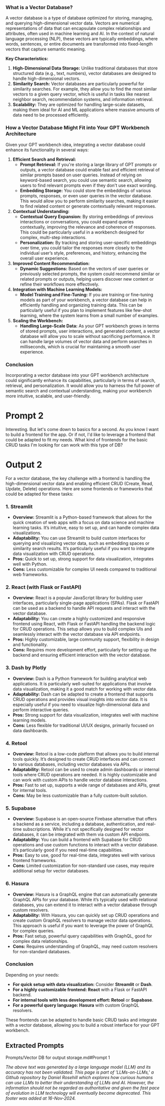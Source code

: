 ### What is a Vector Database?

A vector database is a type of database optimized for storing, managing, and querying high-dimensional vector data. Vectors are numerical representations of data that can encapsulate complex relationships and attributes, often used in machine learning and AI. In the context of natural language processing (NLP), these vectors are typically embeddings, where words, sentences, or entire documents are transformed into fixed-length vectors that capture semantic meaning.

**Key Characteristics:**

1. **High-Dimensional Data Storage:** Unlike traditional databases that store structured data (e.g., text, numbers), vector databases are designed to handle high-dimensional vectors.
2. **Similarity Search:** Vector databases are particularly powerful for similarity searches. For example, they allow you to find the most similar vectors to a given query vector, which is useful in tasks like nearest neighbor search, recommendation systems, and information retrieval.
3. **Scalability:** They are optimized for handling large-scale datasets, making them ideal for AI and ML applications where massive amounts of data need to be processed efficiently.

### How a Vector Database Might Fit into Your GPT Workbench Architecture

Given your GPT workbench idea, integrating a vector database could enhance its functionality in several ways:

1. **Efficient Search and Retrieval:**
   - **Prompt Retrieval:** If you're storing a large library of GPT prompts or outputs, a vector database could enable fast and efficient retrieval of similar prompts based on user queries. Instead of relying on keyword-based search, you could use semantic search, allowing users to find relevant prompts even if they don't use exact wording.
   - **Embedding Storage:** You could store the embeddings of various prompts, responses, or even user queries in the vector database. This would allow you to perform similarity searches, making it easier to find related content or generate contextually relevant responses.
2. **Contextual Understanding:**
   - **Contextual Query Expansion:** By storing embeddings of previous interactions or conversations, you could expand queries contextually, improving the relevance and coherence of responses. This could be particularly useful in a workbench designed for complex, multi-step interactions.
   - **Personalization:** By tracking and storing user-specific embeddings over time, you could tailor the responses more closely to the individual user’s style, preferences, and history, enhancing the overall user experience.
3. **Improved Content Recommendation:**
   - **Dynamic Suggestions:** Based on the vectors of user queries or previously selected prompts, the system could recommend similar or related prompts or outputs, helping users discover new content or refine their workflows more effectively.
4. **Integration with Machine Learning Models:**
   - **Model Training and Fine-Tuning:** If you are training or fine-tuning models as part of your workbench, a vector database can help in efficiently handling and organizing training data. This can be particularly useful if you plan to implement features like few-shot learning, where the system learns from a small number of examples.
5. **Scaling the Workbench:**
   - **Handling Large-Scale Data:** As your GPT workbench grows in terms of stored prompts, user interactions, and generated content, a vector database will allow you to scale without sacrificing performance. It can handle large volumes of vector data and perform searches in milliseconds, which is crucial for maintaining a smooth user experience.

### Conclusion

Incorporating a vector database into your GPT workbench architecture could significantly enhance its capabilities, particularly in terms of search, retrieval, and personalization. It would allow you to harness the full power of semantic search and contextual understanding, making your workbench more intuitive, scalable, and user-friendly.

# Prompt 2

Interesting. But let's come down to basics for a second. As you know I want to build a frontend for the app. Or if not, I'd like to leverage a frontend that could be adapted to fit my needs. What kind of frontends for the basic CRUD tasks I'm looking for can work with this type of DB?

# Output 2

For a vector database, the key challenge with a frontend is handling the high-dimensional vector data and enabling efficient CRUD (Create, Read, Update, Delete) operations. Here are some frontends or frameworks that could be adapted for these tasks:

### 1. Streamlit

- **Overview:** Streamlit is a Python-based framework that allows for the quick creation of web apps with a focus on data science and machine learning tasks. It’s intuitive, easy to set up, and can handle complex data visualizations.
- **Adaptability:** You can use Streamlit to build custom interfaces for querying and visualizing vector data, such as embedding spaces or similarity search results. It’s particularly useful if you want to integrate data visualization with CRUD operations.
- **Pros:** Quick to set up, strong support for data visualization, integrates well with Python.
- **Cons:** Less customizable for complex UI needs compared to traditional web frameworks.

### 2. React (with Flask or FastAPI)

- **Overview:** React is a popular JavaScript library for building user interfaces, particularly single-page applications (SPAs). Flask or FastAPI can be used as a backend to handle API requests and interact with the vector database.
- **Adaptability:** You can create a highly customized and responsive frontend using React, with Flask or FastAPI handling the backend logic for CRUD operations. This setup allows you to build complex UIs and seamlessly interact with the vector database via API endpoints.
- **Pros:** Highly customizable, large community support, flexibility in design and functionality.
- **Cons:** Requires more development effort, particularly for setting up the backend and ensuring efficient interaction with the vector database.

### 3. Dash by Plotly

- **Overview:** Dash is a Python framework for building analytical web applications. It is particularly well-suited for applications that involve data visualization, making it a good match for working with vector data.
- **Adaptability:** Dash can be adapted to create a frontend that supports CRUD operations and provides visual insights into vector data. It is especially useful if you need to visualize high-dimensional data and perform interactive queries.
- **Pros:** Strong support for data visualization, integrates well with machine learning models.
- **Cons:** Less flexible for traditional UI/UX designs, primarily focused on data dashboards.

### 4. Retool

- **Overview:** Retool is a low-code platform that allows you to build internal tools quickly. It’s designed to create CRUD interfaces and can connect to various databases, including vector databases via APIs.
- **Adaptability:** Retool can be used to create admin dashboards or internal tools where CRUD operations are needed. It is highly customizable and can work with custom APIs to handle vector database interactions.
- **Pros:** Fast to set up, supports a wide range of databases and APIs, great for internal tools.
- **Cons:** May be less customizable than a fully custom-built solution.

### 5. Supabase

- **Overview:** Supabase is an open-source Firebase alternative that offers a backend as a service, including a database, authentication, and real-time subscriptions. While it's not specifically designed for vector databases, it can be integrated with them via custom API endpoints.
- **Adaptability:** You can build a frontend with Supabase for CRUD operations and use custom functions to interact with a vector database. It’s particularly good if you need real-time capabilities.
- **Pros:** Easy to use, good for real-time data, integrates well with various frontend frameworks.
- **Cons:** Limited customization for non-standard use cases, may require additional setup for vector databases.

### 6. Hasura

- **Overview:** Hasura is a GraphQL engine that can automatically generate GraphQL APIs for your database. While it’s typically used with relational databases, you can extend it to interact with a vector database through custom resolvers.
- **Adaptability:** With Hasura, you can quickly set up CRUD operations and create custom GraphQL resolvers to manage vector data operations. This approach is useful if you want to leverage the power of GraphQL for complex queries.
- **Pros:** Fast setup, powerful query capabilities with GraphQL, good for complex data relationships.
- **Cons:** Requires understanding of GraphQL, may need custom resolvers for non-standard databases.

### Conclusion

Depending on your needs:

- **For quick setup with data visualization:** Consider **Streamlit** or **Dash**.
- **For a highly customizable frontend: React** with a Flask or FastAPI backend.
- **For internal tools with less development effort: Retool** or **Supabase**.
- **For a powerful query language: Hasura** with custom GraphQL resolvers.

These frontends can be adapted to handle basic CRUD tasks and integrate with a vector database, allowing you to build a robust interface for your GPT workbench.

## Extracted Prompts

Prompts/Vector DB for output storage.md#Prompt 1

*The above text was generated by a large language model (LLM) and its accuracy has not been validated. This page is part of 'LLMs-on-LLMs,' a Github repository by Daniel Rosehill which explores how curious humans can use LLMs to better their understanding of LLMs and AI. However, the information should not be regarded as authoritative and given the fast pace of evolution in LLM technology will eventually become deprecated. This footer was added at 16-Nov-2024.*


